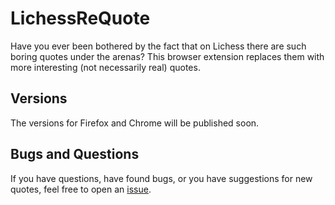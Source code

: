 # LichessReQuote

Have you ever been bothered by the fact that on Lichess there are such boring quotes under the arenas? This browser extension replaces them with more interesting (not necessarily real) quotes.

## Versions

The versions for Firefox and Chrome will be published soon.

## Bugs and Questions

If you have questions, have found bugs, or you have suggestions for new quotes, feel free to open an [issue](https://github.com/HorseyGoBrrr/LichessReQuote/issues).
